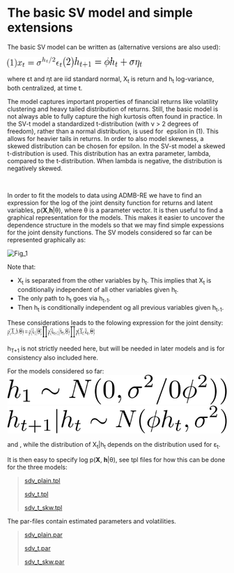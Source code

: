 #  The basic SV model and simple extensions

The basic SV model can be written as (alternative versions are also used):

<img src="./eq1.png" alt="Xt = σX exp(h2) εt" width="125" height="25">

<img src="./eq2.png" alt="ht 1 = φht σηt" width="180" height="25">

where εt and ηt are iid standard normal, X<sub>t</sub> is return and h<sub>t</sub> log-variance, both centralized, at time t.


The model captures important properties of financial returns like volatility clustering and heavy tailed distribution of returns. Still, the basic model is not always able to fully capture the high kurtosis often found in practice. In the SV-t model a standardized t-distribution (with ν > 2 degrees of freedom), rather than a normal distribution, is used for  epsilon in (1). This allows for heavier tails in returns. In order to also model skewness, a skewed distribution can be chosen for epsilon. In the SV-st model a skewed t-distribution is used. This distribution has an extra parameter, lambda, compared to the t-distribution. When lambda is negative, the distribution is negatively skewed.

 

In order to fit the models to data using ADMB-RE we have to find an expression for the log of the joint density function for returns and latent variables, p(**X**,**h**|θ), where θ is a parameter vector. It is then useful to find a graphical representation for the models. This makes it easier to uncover the dependence structure in the models so that we may find simple expessions for the joint density functions. The SV models considered so far can be represented graphically as: 

<img src="http://www.admb-project.org/examples/by-field-of-application/stochastic-volatility-collection/the-basic-sv-model-and-simple-extensions-1/Figur_1.jpg/image_preview" alt="Fig_1" title="SV models">

Note that:
- X<sub>t</sub> is separated from the other variables by h<sub>t</sub>. This implies that X<sub>t</sub> is conditionally independent of all other variables given h<sub>t</sub>.
- The only path to h<sub>t</sub> goes via h<sub>t-1</sub>. 
- Then h<sub>t</sub> is conditionally independent og all previous variables given h<sub>t-1</sub>.

These considerations leads to the folowing expression for the joint density:
<img src="probability1.png" alt="p(<strong>X</strong>,<strong>h</strong>|θ) = p(h<sub>1</sub>|θ)\prod p(h<sub>t+1</sub>|h<sub>t</sub>,θ) \prod p(X<sub>t</sub>|h<sub>t</sub>,θ)." title="joint density" width="200" height="25">


h<sub>T+1</sub> is not strictly needed here, but will be needed in later models and is for consistency also included here. 

For the models considered so far:
<img src="./h1.png" alt="h<sub>1</sub>~N(0,σ<sup>2</sup>/(1-ϕ<sup>2</sup>))" title="h1">
<img src="./h_t_1.png" alt="h<sub>t+1</sub>|h<sub>t</sub>~N(ϕh<sub>t</sub>, σ<sup>2</sup>)" title="h2">

 and , while the distribution of X<sub>t</sub>|h<sub>t</sub> depends on the distribution used for ε<sub>t</sub>.

It is then easy to specify log p(<strong>X</strong>, <strong>h</strong>|θ), see tpl files for how this can be done for the three models:

> [sdv_plain.tpl][2]
>
> [sdv_t.tpl][3]
>
> [sdv_t_skw.tpl][4]

  
The par-files contain estimated parameters and volatilities. 

> [sdv_plain.par][5]
>
> [sdv_t.par][6]
>
> [sdv_t_skw.par][7]

 

 

  
  
[2]: sdv_plain.tpl "sdv_plain.tpl"
[3]: sdv_t.tpl "sdv_t.tpl"
[4]: sdv_t_skw.tpl "sdv_t_skw.tpl"
[5]: sdv_plain.par "sdv_plain.par"
[6]: sdv_t.par "sdv_t.par"
[7]: sdv_t_skw.par "sdv_t_skw.par"

